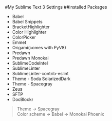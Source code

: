 #My Sublime Text 3 Settings
##Installed Packages
* Babel
* Babel Snippets
* BracketHighlighter
* Color Highlighter
* ColorPicker
* Emmet
* Origami(comes with PyV8)
* Predawn
* Predawn Monokai
* SublimeCodeIntel
* SublimeLinter
* SublimeLinter-contrib-eslint
* Theme - Soda SolarizedDark
* Theme - Spacegray
* Zeus 
* SFTP
* DocBlockr

> Theme -> Spacegray  
> Color scheme -> Babel -> Monokai Phoenix